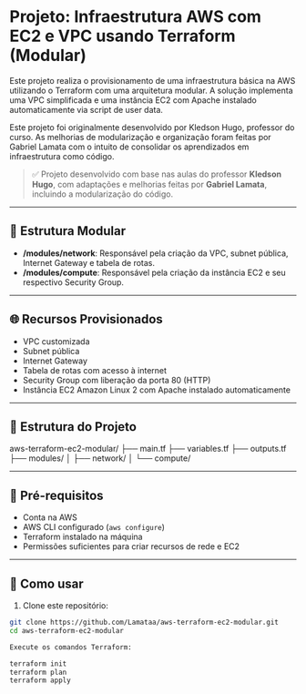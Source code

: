 # Projeto: Infraestrutura AWS com EC2 e VPC usando Terraform (Modular)

Este projeto realiza o provisionamento de uma infraestrutura básica na AWS utilizando o Terraform com uma arquitetura modular. A solução implementa uma VPC simplificada e uma instância EC2 com Apache instalado automaticamente via script de user data.

Este projeto foi originalmente desenvolvido por Kledson Hugo, professor do curso. As melhorias de modularização e organização foram feitas por Gabriel Lamata com o intuito de consolidar os aprendizados em infraestrutura como código.

> ✅ Projeto desenvolvido com base nas aulas do professor **Kledson Hugo**, com adaptações e melhorias feitas por **Gabriel Lamata**, incluindo a modularização do código.

---

## 🧱 Estrutura Modular

- **/modules/network**: Responsável pela criação da VPC, subnet pública, Internet Gateway e tabela de rotas.
- **/modules/compute**: Responsável pela criação da instância EC2 e seu respectivo Security Group.

---

## 🌐 Recursos Provisionados

- VPC customizada
- Subnet pública
- Internet Gateway
- Tabela de rotas com acesso à internet
- Security Group com liberação da porta 80 (HTTP)
- Instância EC2 Amazon Linux 2 com Apache instalado automaticamente

---

## 📁 Estrutura do Projeto

aws-terraform-ec2-modular/
├── main.tf
├── variables.tf
├── outputs.tf
├── modules/
│ ├── network/
│ └── compute/


---

## 📄 Pré-requisitos

- Conta na AWS
- AWS CLI configurado (`aws configure`)
- Terraform instalado na máquina
- Permissões suficientes para criar recursos de rede e EC2

---

## 🚀 Como usar

1. Clone este repositório:

```bash
git clone https://github.com/Lamataa/aws-terraform-ec2-modular.git
cd aws-terraform-ec2-modular

Execute os comandos Terraform:

terraform init
terraform plan
terraform apply
